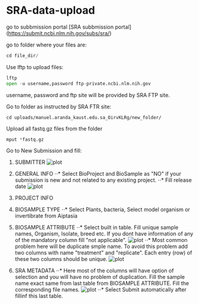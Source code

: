 # SRA-data-upload

go to subbmission portal
[SRA subbmission portal] (https://submit.ncbi.nlm.nih.gov/subs/sra/)

go to folder where your files are:

```python
cd file_dir/
```

Use lftp to upload files:

```python
lftp
open -u username,password ftp-private.ncbi.nlm.nih.gov
```

username, password and ftp site will be provided by SRA FTP site.

Go to folder as instructed by SRA FTR site:

```pyhton
cd uploads/manuel.aranda_kaust.edu.sa_OirvKLRg/new_folder/
```

Upload all fastq.gz files from the folder

```python
mput *fastq.gz
```

Go to New Submission and fill:
1. SUBMITTER 
    ![plot](/Users/nawazk/b3.png?raw=true "Example")  
    
2. GENERAL INFO
⋅⋅* Select BioProject and BioSample as "NO" if your submission is new and not related to any existing project.
⋅⋅* Fill release date
    ![plot](/Users/nawazk/b4.png?raw=true "Example")
3. PROJECT INFO 

4. BIOSAMPLE TYPE
⋅⋅* Select Plants, bacteria, Select model organism or invertibrate from Aiptasia
5. BIOSAMPLE ATTRIBUTE
⋅⋅* Select built in table. Fill unique sample names, Organism, Isolate, breed etc. If you dont have information of any of the mandatory column fill "not applicable".
    ![plot](/Users/nawazk/b5.png?raw=true "Example")
⋅⋅* Most common problem here will be duplicate smple name. To avoid this problem add two columns with name "treatment" and "replicate". Each entry (row) of these two columns should be unique.
    ![plot](/Users/nawazk/b1.png?raw=true "Example")    
6. SRA METADATA
⋅⋅* Here most of the columns will have option of selection and you will have no problem of duplication. Fill the sample name exact same from last table from BIOSAMPLE ATTRIBUTE. Fill the corresponding file names.
    ![plot](/Users/nawazk/b2.png?raw=true "Example") 
⋅⋅* Select Submit automatically after fillinf this last table.
